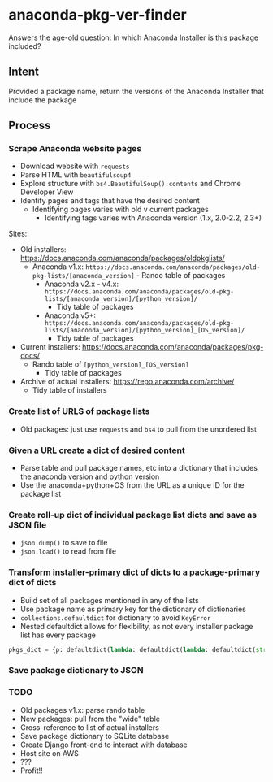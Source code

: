 # anaconda-pkg-ver-finder

Answers the age-old question: In which Anaconda Installer is this package included?

## Intent

Provided a package name, return the versions of the Anaconda Installer that include the package

## Process

### Scrape Anaconda website pages

- Download website with `requests`
- Parse HTML with `beautifulsoup4`
- Explore structure with `bs4.BeautifulSoup().contents` and Chrome Developer View
- Identify pages and tags that have the desired content
  - Identifying pages varies with old v current packages
    - Identifying tags varies with Anaconda version (1.x, 2.0-2.2, 2.3+)

Sites:

- Old installers: <https://docs.anaconda.com/anaconda/packages/oldpkglists/>
  - Anaconda v1.x: `https://docs.anaconda.com/anaconda/packages/old-pkg-lists/[anaconda_version]`
        - Rando table of packages
    - Anaconda v2.x - v4.x: `https://docs.anaconda.com/anaconda/packages/old-pkg-lists/[anaconda_version]/[python_version]/`
      - Tidy table of packages
    - Anaconda v5+: `https://docs.anaconda.com/anaconda/packages/old-pkg-lists/[anaconda_version]/[python_version]_[OS_version]/`
      - Tidy table of packages
- Current installers: <https://docs.anaconda.com/anaconda/packages/pkg-docs/>
  - Rando table of `[python_version]_[OS_version]`
    - Tidy table of packages
- Archive of actual installers: <https://repo.anaconda.com/archive/>
  - Tidy table of installers

### Create list of URLS of package lists

- Old packages: just use `requests` and `bs4` to pull from the unordered list

### Given a URL create a dict of desired content

- Parse table and pull package names, etc into a dictionary that includes the anaconda version and python version
- Use the anaconda+python+OS from the URL as a unique ID for the package list

### Create roll-up dict of individual package list dicts and save as JSON file

- `json.dump()` to save to file
- `json.load()` to read from file

### Transform installer-primary dict of dicts to a package-primary dict of dicts

- Build set of all packages mentioned in any of the lists
- Use package name as primary key for the dictionary of dictionaries
- `collections.defaultdict` for dictionary to avoid `KeyError`
- Nested defaultdict allows for flexibility, as not every installer package list has every package

```python
pkgs_dict = {p: defaultdict(lambda: defaultdict(lambda: defaultdict(str))) for p in all_pkg_set}
```

### Save package dictionary to JSON

### TODO

- Old packages v1.x: parse rando table
- New packages: pull from the "wide" table
- Cross-reference to list of actual installers
- Save package dictionary to SQLite database
- Create Django front-end to interact with database
- Host site on AWS
- ???
- Profit!!
